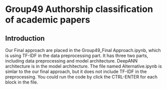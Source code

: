 # Group49 Authorship classification of academic papers

## Introduction

Our Final approach are placed in the Group49_Final Approach.ipynb, which is using TF-IDF in the data preprocessing part.
It has three two parts, including data preprocessing and model architecture. DeepANN architecture is in the model architecture.
The file named Alternative.ipynb is simlar to the our final approach, but it does not include TF-IDF in the preprocessing.
You could run the code by click the CTRL-ENTER for each block in the file.
